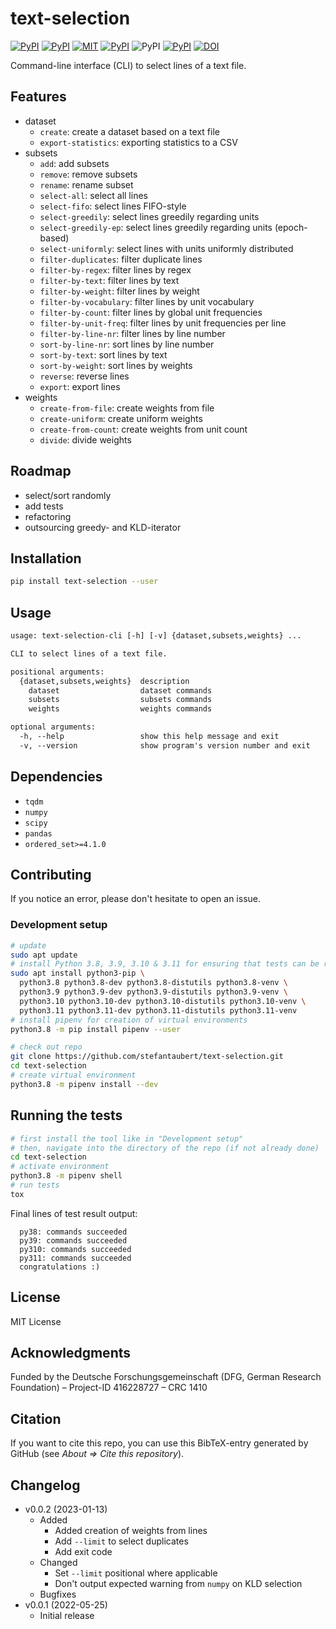 # text-selection

[![PyPI](https://img.shields.io/pypi/v/text-selection.svg)](https://pypi.python.org/pypi/text-selection)
[![PyPI](https://img.shields.io/pypi/pyversions/text-selection.svg)](https://pypi.python.org/pypi/text-selection)
[![MIT](https://img.shields.io/github/license/stefantaubert/text-selection.svg)](https://github.com/stefantaubert/text-selection/blob/master/LICENSE)
[![PyPI](https://img.shields.io/pypi/wheel/text-selection.svg)](https://pypi.python.org/pypi/text-selection/#files)
![PyPI](https://img.shields.io/pypi/implementation/text-selection.svg)
[![PyPI](https://img.shields.io/github/commits-since/stefantaubert/text-selection/latest/master.svg)](https://github.com/stefantaubert/text-selection/compare/v0.0.2...master)
[![DOI](https://zenodo.org/badge/DOI/10.5281/zenodo.7534707.svg)](https://doi.org/10.5281/zenodo.7534707)

Command-line interface (CLI) to select lines of a text file.

## Features

- dataset
  - `create`: create a dataset based on a text file
  - `export-statistics`: exporting statistics to a CSV
- subsets
  - `add`: add subsets
  - `remove`: remove subsets
  - `rename`: rename subset
  - `select-all`: select all lines
  - `select-fifo`: select lines FIFO-style
  - `select-greedily`: select lines greedily regarding units
  - `select-greedily-ep`: select lines greedily regarding units (epoch-based)
  - `select-uniformly`: select lines with units uniformly distributed
  - `filter-duplicates`: filter duplicate lines
  - `filter-by-regex`: filter lines by regex
  - `filter-by-text`: filter lines by text
  - `filter-by-weight`: filter lines by weight
  - `filter-by-vocabulary`: filter lines by unit vocabulary
  - `filter-by-count`: filter lines by global unit frequencies
  - `filter-by-unit-freq`: filter lines by unit frequencies per line
  - `filter-by-line-nr`: filter lines by line number
  - `sort-by-line-nr`: sort lines by line number
  - `sort-by-text`: sort lines by text
  - `sort-by-weight`: sort lines by weights
  - `reverse`: reverse lines
  - `export`: export lines
- weights
  - `create-from-file`: create weights from file
  - `create-uniform`: create uniform weights
  - `create-from-count`: create weights from unit count
  - `divide`: divide weights

## Roadmap

- select/sort randomly
- add tests
- refactoring
- outsourcing greedy- and KLD-iterator

## Installation

```sh
pip install text-selection --user
```

## Usage

```txt
usage: text-selection-cli [-h] [-v] {dataset,subsets,weights} ...

CLI to select lines of a text file.

positional arguments:
  {dataset,subsets,weights}  description
    dataset                  dataset commands
    subsets                  subsets commands
    weights                  weights commands

optional arguments:
  -h, --help                 show this help message and exit
  -v, --version              show program's version number and exit
```

## Dependencies

- `tqdm`
- `numpy`
- `scipy`
- `pandas`
- `ordered_set>=4.1.0`

## Contributing

If you notice an error, please don't hesitate to open an issue.

### Development setup

```sh
# update
sudo apt update
# install Python 3.8, 3.9, 3.10 & 3.11 for ensuring that tests can be run
sudo apt install python3-pip \
  python3.8 python3.8-dev python3.8-distutils python3.8-venv \
  python3.9 python3.9-dev python3.9-distutils python3.9-venv \
  python3.10 python3.10-dev python3.10-distutils python3.10-venv \
  python3.11 python3.11-dev python3.11-distutils python3.11-venv
# install pipenv for creation of virtual environments
python3.8 -m pip install pipenv --user

# check out repo
git clone https://github.com/stefantaubert/text-selection.git
cd text-selection
# create virtual environment
python3.8 -m pipenv install --dev
```

## Running the tests

```sh
# first install the tool like in "Development setup"
# then, navigate into the directory of the repo (if not already done)
cd text-selection
# activate environment
python3.8 -m pipenv shell
# run tests
tox
```

Final lines of test result output:

```log
  py38: commands succeeded
  py39: commands succeeded
  py310: commands succeeded
  py311: commands succeeded
  congratulations :)
```

## License

MIT License

## Acknowledgments

Funded by the Deutsche Forschungsgemeinschaft (DFG, German Research Foundation) – Project-ID 416228727 – CRC 1410

## Citation

If you want to cite this repo, you can use this BibTeX-entry generated by GitHub (see *About => Cite this repository*).

## Changelog

- v0.0.2 (2023-01-13)
  - Added
    - Added creation of weights from lines
    - Add `--limit` to select duplicates
    - Add exit code
  - Changed
    - Set `--limit` positional where applicable
    - Don't output expected warning from `numpy` on KLD selection
  - Bugfixes
- v0.0.1 (2022-05-25)
  - Initial release
